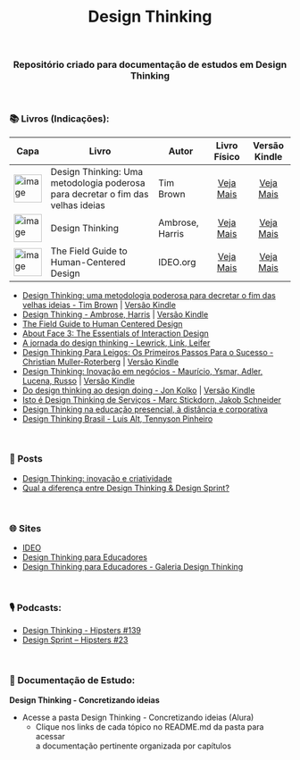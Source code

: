 <div align="center">
 <br><br>
 
 # Design Thinking
 
<br>

 ### Repositório criado para documentação de estudos em Design Thinking
  
</div>

<br>

### 📚 Livros (Indicações): 

| Capa | Livro | Autor | Livro Físico | Versão Kindle | 
| --- | --- | --- | :---: | :---: |
| <img src="https://m.media-amazon.com/images/I/81JRryNOO8L._SL1500_.jpg" min-width="50px" width="50px" align="center" alt="image"> | Design Thinking: Uma metodologia poderosa para decretar o fim das velhas ideias  | Tim Brown | [Veja Mais](https://amzn.to/3RwjOsJ) | [Veja Mais](https://amzn.to/4h7QFkc)|
| <img src="https://m.media-amazon.com/images/I/61OWkLXe6rL._SL1500_.jpg" min-width="50px" width="50px" align="center" alt="image"> | Design Thinking  | Ambrose, Harris | [Veja Mais](https://amzn.to/41khkEC) | [Veja Mais](https://amzn.to/41GYKb5)|
| <img src="https://m.media-amazon.com/images/I/61X1iK+ydFL._SL1500_.jpg" min-width="50px" width="50px" align="center" alt="image"> | The Field Guide to Human-Centered Design  | IDEO.org | [Veja Mais](https://amzn.to/41khkEC) | [Veja Mais](https://amzn.to/41GYKb5)|

+ [Design Thinking: uma metodologia poderosa para decretar o fim das velhas ideias - Tim Brown](https://amzn.to/3RwjOsJ) | [Versão Kindle](https://amzn.to/3rwLy60)
+ [Design Thinking - Ambrose, Harris](https://amzn.to/3SX3OB8) | [Versão Kindle](https://amzn.to/3CamKFM) 
+ [The Field Guide to Human Centered Design](https://www.designkit.org//resources/1)
+ [About Face 3: The Essentials of Interaction Design](https://www.goodreads.com/book/show/289062.About_Face_3)
+ [A jornada do design thinking - Lewrick, Link, Leifer](https://amzn.to/3V359rU)
+ [Design Thinking Para Leigos: Os Primeiros Passos Para o Sucesso - Christian Muller-Roterberg](https://amzn.to/3Ceskqs) | [Versão Kindle](https://amzn.to/3EfKVFo)
+ [Design Thinking: Inovação em negócios - Maurício, Ysmar, Adler, Lucena, Russo](https://amzn.to/3Cdcjky) | [Versão Kindle](https://amzn.to/3Cdcjky)
+ [Do design thinking ao design doing - Jon Kolko](https://amzn.to/3EiX24s) | [Versão Kindle](https://amzn.to/3CAdJHd)
+ [Isto é Design Thinking de Serviços - Marc Stickdorn, Jakob Schneider](https://www.amazon.com.br/Isto-Design-Thinking-Servi%C3%A7os-Fundamentos/dp/8582602170/ref=as_li_ss_tl?__mk_pt_BR=%C3%85M%C3%85%C5%BD%C3%95%C3%91&keywords=design+thinking&qid=1584887401&s=books&sr=1-3&swrs=DB46E06C8DD13A0AD4FCC289DE434163&linkCode=sl1&tag=ul0dd-20&linkId=d1bf32fce3b676bd9ddec841e1c4a727&language=pt_BR)
+ [Design Thinking na educação presencial, à distância e corporativa](https://www.amazon.com.br/Thinking-Educa%C3%A7%C3%A3o-Presencial-Dist%C3%A2ncia-Corporativa/dp/8547215786/ref=as_li_ss_tl?__mk_pt_BR=%C3%85M%C3%85%C5%BD%C3%95%C3%91&keywords=design+thinking&qid=1584887401&s=books&sr=1-5&swrs=DB46E06C8DD13A0AD4FCC289DE434163&linkCode=sl1&tag=ul0dd-20&linkId=65610f26ba4b029cc12941192e1f42a2&language=pt_BR)
+ [Design Thinking Brasil - Luis Alt, Tennyson Pinheiro](https://www.amazon.com.br/Design-thinking-Brasil-Tenny-Pinheiro/dp/8550801704/ref=as_li_ss_tl?__mk_pt_BR=%C3%85M%C3%85%C5%BD%C3%95%C3%91&keywords=design+thinking&qid=1584887401&s=books&sr=1-6&swrs=DB46E06C8DD13A0AD4FCC289DE434163&linkCode=sl1&tag=ul0dd-20&linkId=2f30f8ed9cb58ed1871a30ed085436d5&language=pt_BR)


<br>

### 📰 Posts

+ [Design Thinking: inovação e criatividade](https://www.alura.com.br/artigos/design-thinking-inovacao-criatividade)
+ [Qual a diferença entre Design Thinking & Design Sprint?](https://medium.com/skillsweb/qual-a-diferen%C3%A7a-entre-design-thinking-design-sprint-a00de4cfe4e3)

<br>

### 🌐 Sites

+ [IDEO](https://www.ideo.com/work)
+ [Design Thinking para Educadores](https://www.dtparaeducadores.org.br/site/)
+ [Design Thinking para Educadores - Galeria Design Thinking](https://www.dtparaeducadores.org.br/site/galeria-design-thinking/)

<br>

### 🎙️ Podcasts: 

+ [Design Thinking - Hipsters #139](https://cursos.alura.com.br/hipsterstech-design-thinking-hipsters-139-a442)
+ [Design Sprint – Hipsters #23](https://hipsters.tech/design-sprint-hipsters-23/)

<br>

### 📝 Documentação de Estudo:

**Design Thinking - Concretizando ideias**

+ Acesse a pasta Design Thinking - Concretizando ideias (Alura)  
  + Clique nos links de cada tópico no README.md da pasta para acessar<br> a documentação pertinente organizada por capítulos


